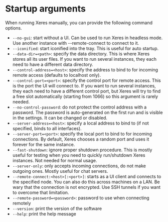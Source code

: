 # Startup arguments

When running Xeres manually, you can provide the following command options.

- `--no-gui`: start without a UI. Can be used to run Xeres in headless mode. Use another instance with --remote-connect to connect to it.
- `--iconified`: start iconified into the tray. This is useful for auto startup.
- `--data-dir=<path>`: specify the data directory. This is where Xeres stores all its user files. If you want to run several instances, they each need to have a different data directory.
- `--control-address=<host>`: specify the address to bind to for incoming remote access (defaults to localhost only).
- `--control-port=<port>`: specify the control port for remote access. This is the port the UI will connect to. If you want to run several instances, they each need to have a different control port, but Xeres will try to find a free slot automatically (starting from 1066) so this argument is rarely needed.
- `--no-control-password`: do not protect the control address with a password. The password is auto-generated on the first run and is visible in the settings. It can be changed or disabled.
- `--server-address=<host>`: specify a local address to bind to (if not specified, binds to all interfaces).
- `--server-port=<port>`: specify the local port to bind to for incoming connections. By default, Xeres chooses a random port and uses it forever for the same instance.
- `--fast-shutdown`: ignore proper shutdown procedure. This is mostly useful for testing when you need to quickly run/shutdown Xeres instances. Not needed for normal usage.
- `--server-only`: only accepts incoming connections, do not make outgoing ones. Mostly useful for chat servers.
- `--remote-connect:<host>[:<port>]`: starts as a UI client and connects to the specified node. You can also do this across machines on a LAN. Be wary that the connection is not encrypted. Use SSH tunnels if you want to overcome that limitation.
- `--remote-password=<password>`: password to use when connecting remotely
- `--version`: print the version of the software
- `--help`: print the help message